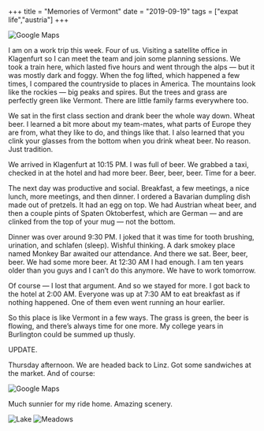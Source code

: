 +++
title = "Memories of Vermont"
date = "2019-09-19"
tags = ["expat life","austria"]
+++

![Google Maps](/images/matt/travel-blog/1_QxVEUex8kOodcO_9FjODLg.jpeg)

I am on a work trip this week. Four of us. Visiting a satellite office in Klagenfurt so I can meet the team and join some planning sessions. We took a train here, which lasted five hours and went through the alps — but it was mostly dark and foggy. When the fog lifted, which happened a few times, I compared the countryside to places in America. The mountains look like the rockies — big peaks and spires. But the trees and grass are perfectly green like Vermont. There are little family farms everywhere too.

We sat in the first class section and drank beer the whole way down. Wheat beer. I learned a bit more about my team-mates, what parts of Europe they are from, what they like to do, and things like that. I also learned that you clink your glasses from the bottom when you drink wheat beer. No reason. Just tradition.

We arrived in Klagenfurt at 10:15 PM. I was full of beer. We grabbed a taxi, checked in at the hotel and had more beer. Beer, beer, beer. Time for a beer.

The next day was productive and social. Breakfast, a few meetings, a nice lunch, more meetings, and then dinner. I ordered a Bavarian dumpling dish made out of pretzels. It had an egg on top. We had Austrian wheat beer, and then a couple pints of Spaten Oktoberfest, which are German — and are clinked from the top of your mug — not the bottom.

Dinner was over around 9:30 PM. I joked that it was time for tooth brushing, urination, and schlafen (sleep). Wishful thinking. A dark smokey place named Monkey Bar awaited our attendance. And there we sat. Beer, beer, beer. We had some more beer. At 12:30 AM I had enough. I am ten years older than you guys and I can’t do this anymore. We have to work tomorrow.

Of course — I lost that argument. And so we stayed for more. I got back to the hotel at 2:00 AM. Everyone was up at 7:30 AM to eat breakfast as if nothing happened. One of them even went running an hour earlier.

So this place is like Vermont in a few ways. The grass is green, the beer is flowing, and there’s always time for one more. My college years in Burlington could be summed up thusly.

UPDATE.

Thursday afternoon. We are headed back to Linz. Got some sandwiches at the market. And of course:

![Google Maps](/images/matt/travel-blog/image-13.png)

Much sunnier for my ride home. Amazing scenery.

![Lake](/images/matt/travel-blog/1__KycoyWqDgjw0bpHOSO2gA@2x.jpeg)
![Meadows](/images/matt/travel-blog/1_JHXAJ-yG_O8vYV2ZV8UbEg@2x.jpeg)